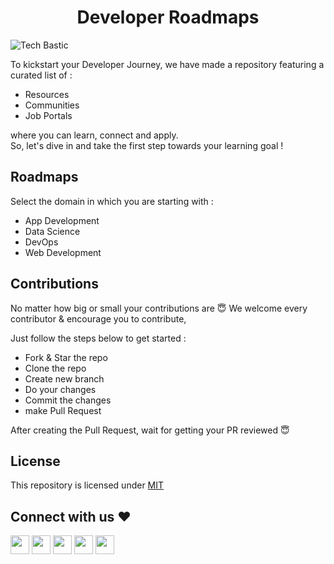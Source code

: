 <h1 align="center" >Developer Roadmaps</h1>

<!-- Banner here -->
![Tech Bastic](https://github.com/TechBastic/roadmaps/assets/116362593/64f016cd-200a-4cb9-9d3b-dc587928cc4c)

<!-- About the Repository -->
To kickstart your Developer Journey, we have made a repository featuring a curated list of :

- Resources
- Communities
- Job Portals

where you can learn, connect and apply.<br>
So, let's dive in and take the first step towards your learning goal !

<!-- List of curated Roadmaps here -->
## Roadmaps

Select the domain in which you are starting with :
- App Development
- Data Science
- DevOps
- Web Development

<!-- Contributing guidelines section -->
## Contributions

No matter how big or small your contributions are 😇
We welcome every contributor & encourage you to contribute,<br>

Just follow the steps below to get started :

- Fork & Star the repo
- Clone the repo
- Create new branch
- Do your changes
- Commit the changes
- make Pull Request

After creating the Pull Request, wait for getting your PR reviewed 😇

<!-- License section -->
## License
This repository is licensed under [MIT](https://github.com/TechBastic/roadmaps/blob/main/LICENSE)

<!-- Connect on Socials section -->
## Connect with us ❤️

<a href="https://discord.com/invite/4G22y2vPdx"><img width="30px" src="https://camo.githubusercontent.com/3049cb1225d51f56771d4fb83b2d5ce79733373c67009a92b1d89c975e65dc86/68747470733a2f2f646973636f72642e636f6d2f6173736574732f33343337633130353937633135323663336462643938633733376332626361652e737667"></a>
<a href="https://t.me/techbastic"><img width="30px" src="https://www.vectorlogo.zone/logos/telegram/telegram-icon.svg"></a>
<a href="https://twitter.com/techbastic"><img width="30px" src="https://www.vectorlogo.zone/logos/twitter/twitter-official.svg"></a>
<a href="#"><img width="30px" src="https://www.vectorlogo.zone/logos/linkedin/linkedin-icon.svg"></a>
<a href="https://www.instagram.com/techbastic/"><img width="30px" src="https://www.vectorlogo.zone/logos/instagram/instagram-icon.svg" /></a>

